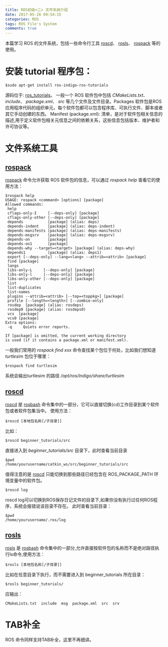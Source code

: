 ```yaml
---
title: ROS初级<二> 文件系统介绍
date: 2017-05-26 09:54:15
categories: ROS
tags: ROS File's System
comments: true
---
```

本篇学习 ROS 的文件系统，包括一些命令行工具 [roscd](http://wiki.ros.org/rosbash#roscd)、 [rosls](http://wiki.ros.org/rosbash#rosls)、 [rospack](http://wiki.ros.org/rospack) 等的使用。
# 安装 tutorial 程序包：
   ```
 $sudo apt-get install ros-indigo-ros-tutorials
   ```
源码位于: [ros_tutorials](https://github.com/ros/ros_tutorials.git)。
 一般一个 ROS 软件包中包括 *CMakeLists.txt*、  *include*、   *package.xml*、  *src* 等几个文件及文件目录。Packages 软件包是ROS 应用程序代码的组织单元，每个软件包都可以包含程序库、可执行文件、脚本或者其它手动创建的东西。 Manifest (package.xml): 清单，是对于软件包相关信息的描述,用于定义软件包相关元信息之间的依赖关系，这些信息包括版本、维护者和许可协议等。 
<!--more-->
# 文件系统工具
## [rospack](http://wiki.ros.org/rospack)
 [rospack](http://wiki.ros.org/rospack) 命令允许获取 ROS 软件包的信息，可以通过 *rospack help* 查看它的使用方法：
   ```
 $rospack help
 USAGE: rospack <command> [options] [package]
  Allowed commands:
    help
    cflags-only-I     [--deps-only] [package]
    cflags-only-other [--deps-only] [package]
    depends           [package] (alias: deps)
    depends-indent    [package] (alias: deps-indent)
    depends-manifests [package] (alias: deps-manifests)
    depends-msgsrv    [package] (alias: deps-msgsrv)
    depends-on        [package]
    depends-on1       [package]
    depends-why --target=<target> [package] (alias: deps-why)
    depends1          [package] (alias: deps1)
    export [--deps-only] --lang=<lang> --attrib=<attrib> [package]
    find [package]
    langs
    libs-only-L     [--deps-only] [package]
    libs-only-l     [--deps-only] [package]
    libs-only-other [--deps-only] [package]
    list
    list-duplicates
    list-names
    plugins --attrib=<attrib> [--top=<toppkg>] [package]
    profile [--length=<length>] [--zombie-only]
    rosdep  [package] (alias: rosdeps)
    rosdep0 [package] (alias: rosdeps0)
    vcs  [package]
    vcs0 [package]
  Extra options:
    -q     Quiets error reports.

 If [package] is omitted, the current working directory
 is used (if it contains a package.xml or manifest.xml).
   ```
 一般我们常用的 *rospack find xxx* 命令查找某个包位于何处，比如我们想知道 *turtlesim* 包位于哪里：
   ```
 $rospack find turtlesim
   ```
 系统会输出turtlesim 的路径 */opt/ros/indigo/share/turtlesim*
## [roscd](http://wiki.ros.org/rosbash#roscd) 
 [roscd](http://wiki.ros.org/rosbash#roscd) 是 [rosbash](http://wiki.ros.org/rosbash) 命令集中的一部分，它可以直接切换(cd)工作目录到某个软件包或者软件包集当中。 
 使用方法：
   ```
 $roscd [本地包名称[/子目录]]
   ```
 比如：
   ```
 $roscd beginner_tutorials/src
   ```
 直接进入到 *beginner_tutorials/src* 目录下，此时查看当前目录
   ```
 $pwd
 /home/yourusername/catkin_ws/src/beginner_tutorials/src
   ```
值得注意的是 [roscd](http://wiki.ros.org/rosbash#roscd) 只能切换到那些路径已经包含在 ROS_PACKAGE_PATH 环境变量中的软件包。
   ```
 $roscd log
   ```
roscd log可以切换到ROS保存日记文件的目录下,如果你没有执行过任何ROS程序，系统会报错说该目录不存在。 此时查看当前目录：
   ```
 $pwd
 /home/yourusername/.ros/log
   ```
## [rosls](http://wiki.ros.org/rosbash#rosls)
[rosls](http://wiki.ros.org/rosbash#rosls) 是 [rosbash](http://wiki.ros.org/rosbash) 命令集中的一部分,允许直接按软件包的名称而不是绝对路径执行ls命令,使用方法：
   ```
 $rosls [本地包名称[/子目录]]
   ```
比如在任意目录下执行，而不需要进入到 beginner_tutorials 所在目录：
   ```
 $rosls beginner_tutorials/
   ```
应输出：
   ```
CMakeLists.txt  include  msg  package.xml  src  srv
   ```
# TAB补全
ROS 命令同样支持TAB补全，这里不再细讲。